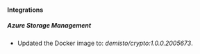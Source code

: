 
#### Integrations

##### Azure Storage Management

- Updated the Docker image to: *demisto/crypto:1.0.0.2005673*.